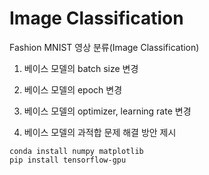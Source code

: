 #  Image Classification

Fashion MNIST 영상 분류(Image Classification)

1. 베이스 모델의 batch size 변경

2. 베이스 모델의 epoch 변경

3. 베이스 모델의 optimizer, learning rate 변경

4. 베이스 모델의 과적합 문제 해결 방안 제시


```
conda install numpy matplotlib
pip install tensorflow-gpu
```